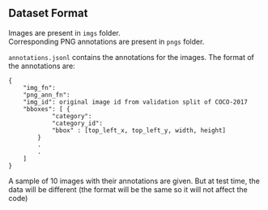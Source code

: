 ## Dataset Format

Images are present in ``` imgs ``` folder.  
Corresponding PNG annotations are present in ``` pngs ``` folder.

``` annotations.jsonl ``` contains the annotations for the images. The format of the annotations are:

```
{
    "img_fn": 
    "png_ann_fn": 
    "img_id": original image id from validation split of COCO-2017 
    "bboxes": [ {
            "category":
            "category_id":
            "bbox" : [top_left_x, top_left_y, width, height]
        }
        .
        .
    ]
}
```

A sample of 10 images with their annotations are given. But at test time, the data will be different (the format will be the same so it will not affect the code)
